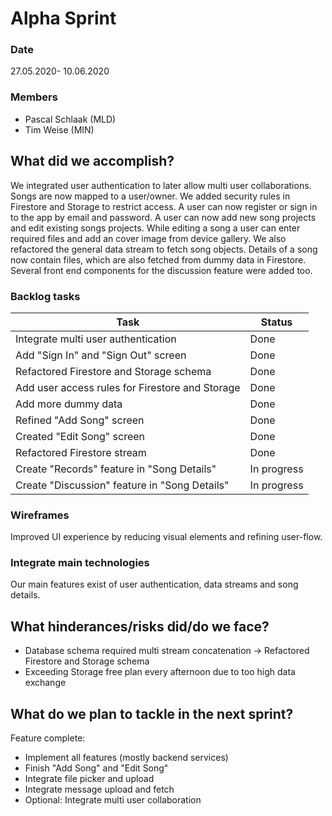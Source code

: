 # Alpha Sprint

### Date

27.05.2020- 10.06.2020

### Members

* Pascal Schlaak (MLD)
* Tim Weise (MIN)

## What did we accomplish?

We integrated user authentication to later allow multi user collaborations. Songs are now mapped to a user/owner. We added security rules in Firestore and Storage to restrict access.  A user can now register or sign in to the app by email and password. A user can now add new song projects and edit existing songs projects.  While editing a song a user can enter required files and add an cover image from device gallery. We also refactored the general data stream to fetch song objects. Details of a song now contain files, which are also fetched from dummy data in Firestore. Several front end components for the discussion feature were added too. 

### Backlog tasks

| Task                                            | Status      |
| ----------------------------------------------- | ----------- |
| Integrate multi user authentication             | Done        |
| Add "Sign In" and "Sign Out" screen             | Done        |
| Refactored Firestore and Storage schema         | Done        |
| Add user access rules for Firestore and Storage | Done        |
| Add more dummy data                             | Done        |
| Refined "Add Song" screen                       | Done        |
| Created "Edit Song" screen                      | Done        |
| Refactored Firestore stream                     | Done        |
| Create "Records" feature in "Song Details"      | In progress |
| Create "Discussion" feature in "Song Details"   | In progress |


### Wireframes

Improved UI experience by reducing visual elements and refining user-flow.

### Integrate main technologies

Our main features exist of user authentication, data streams and song details.

## What hinderances/risks did/do we face?

* Database schema required multi stream concatenation &rightarrow; Refactored Firestore and Storage schema 
* Exceeding Storage free plan every afternoon due to too high data exchange


## What do we plan to tackle in the next sprint?

Feature complete:

- Implement all features (mostly backend services)
- Finish "Add Song" and "Edit Song"
- Integrate file picker and upload
- Integrate message upload and fetch
- Optional: Integrate multi user collaboration
